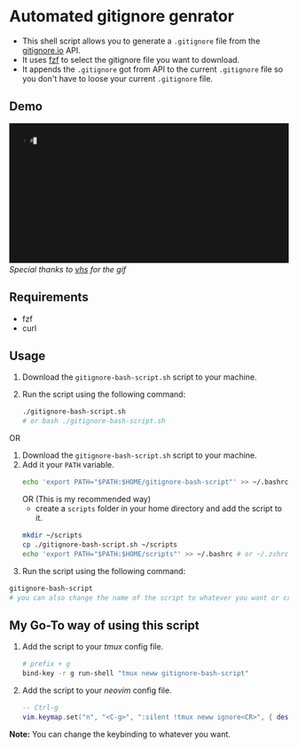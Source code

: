 # Automated gitignore genrator

- This shell script allows you to generate a `.gitignore` file from the [gitignore.io](https://www.toptal.com/developers/gitignore) API.
- It uses [fzf](https://github.com/junegunn/fzf) to select the gitignore file you want to download.
- It appends the `.gitignore` got from API to the current `.gitignore` file so you don't have to loose your current `.gitignore` file.

## Demo
![Demo](assets/demo.gif)
*Special thanks to [vhs](https://github.com/charmbracelet/vhs) for the gif*

## Requirements

- fzf
- curl

## Usage

1. Download the `gitignore-bash-script.sh` script to your machine.
2. Run the script using the following command:

   ```bash
   ./gitignore-bash-script.sh
   # or bash ./gitignore-bash-script.sh

OR
1. Download the `gitignore-bash-script.sh` script to your machine.
2. Add it your `PATH` variable.
   ```bash
   echo 'export PATH="$PATH:$HOME/gitignore-bash-script"' >> ~/.bashrc # or ~/.zshrc
    ```
    OR (This is my recommended way)
    - create a `scripts` folder in your home directory and add the script to it.
    ```bash
    mkdir ~/scripts
    cp ./gitignore-bash-script.sh ~/scripts
    echo 'export PATH="$PATH:$HOME/scripts"' >> ~/.bashrc # or ~/.zshrc
    ```
3. Run the script using the following command:
```bash
gitignore-bash-script
# you can also change the name of the script to whatever you want or create a alias
```

## My Go-To way of using this script
1. Add the script to your *tmux* config file.
    ```bash
    # prefix + g
    bind-key -r g run-shell "tmux neww gitignore-bash-script"
    ```
2. Add the script to your *neovim* config file.
    ```lua
    -- Ctrl-g
    vim.keymap.set("n", "<C-g>", ":silent !tmux neww ignore<CR>", { desc = "Open gitignorer" })
    ```
**Note:** You can change the keybinding to whatever you want.
